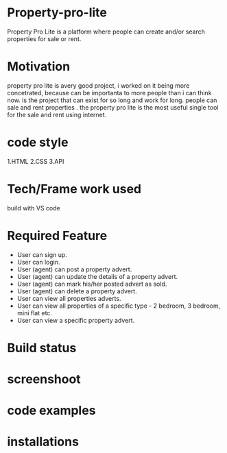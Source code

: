 # Property-pro-lite
Property Pro Lite is a platform where people can create and/or search properties for sale or rent.

# Motivation
 property pro lite is  avery good project, i worked on it being more concetrated, because can be importanta to more people than i can think now. is the project that can exist for so long and work for long. people can sale and rent properties .
 the property pro lite is the most useful single tool for the sale and rent using internet.
 
 # code style
 1.HTML
 2.CSS
 3.API
 
 # Tech/Frame work used
 
 build with VS code
 
 # Required Feature
 
 - User can sign up.
- User can login.
- User (agent) can post a property advert.
- User (agent) can update the details of a property advert. 
- User (agent) can mark his/her posted advert as sold. 
- User (agent) can delete a property advert. 
- User can view all properties adverts. 
- User can view all properties of a specific type - 2 bedroom, 3 bedroom, mini flat etc. 
- User can view a specific property advert. 
 
 # Build status

 # screenshoot

 # code examples

 # installations


